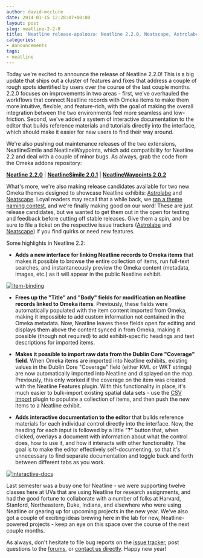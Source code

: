 ```yaml
---
author: david-mcclure
date: 2014-01-15 12:28:07+00:00
layout: post
slug: neatline-2-2-0
title: 'Neatline release-apalooza: Neatline 2.2.0, Neatscape, Astrolabe'
categories:
- Announcements
tags:
- neatline
---
```


Today we're excited to announce the release of Neatline 2.2.0! This is a big update that ships out a cluster of features and fixes that address a couple of rough spots identified by users over the course of the last couple months. 2.2.0 focuses on improvements in two areas - first, we've overhauled the workflows that connect Neatline records with Omeka items to make them more intuitive, flexible, and feature-rich, with the goal of making the overall integration between the two environments feel more seamless and low-friction. Second, we've added a system of interactive documentation to the editor that builds reference materials and tutorials directly into the interface, which should make it easier for new users to find their way around.

We're also pushing out maintenance releases of the two extensions, NeatlineSimile and NeatlineWaypoints, which add compatibility for Neatline 2.2 and deal with a couple of minor bugs. As always, grab the code from the Omeka addons repository:

**[Neatline 2.2.0](http://omeka.org/add-ons/plugins/neatline/)** | **[NeatlineSimile 2.0.1](http://omeka.org/add-ons/plugins/neatlinesimile/)** | **[NeatlineWaypoints 2.0.2](http://omeka.org/add-ons/plugins/neatlinewaypoints/)**

What's more, we're also making release candidates available for two new Omeka themes designed to showcase Neatline exhibits: [Astrolabe](http://omeka.org/add-ons/themes/astrolabe/) and [Neatscape](http://omeka.org/add-ons/themes/neatscape/). Loyal readers may recall that a while back, we [ran a theme naming contest](http://www.scholarslab.org/announcements/neatline-omeka-theme-name-winners/), and we're finally making good on our word! These are just release candidates, but we wanted to get them out in the open for testing and feedback before cutting off stable releases. Give them a spin, and be sure to file a ticket on the respective issue trackers ([Astrolabe](https://github.com/scholarslab/astrolabe/issues) and [Neatscape](https://github.com/scholarslab/neatscape/issues)) if you find quirks or need new features.

Some highlights in Neatline 2.2:






  * **Adds a new interface for linking Neatline records to Omeka items** that makes it possible to browse the entire collection of items, run full-text searches, and instantaneously preview the Omeka content (metadata, images, etc.) as it will appear in the public Neatline exhibit.

[![item-binding](http://dclure.org/wp-content/uploads/2014/01/item-binding.gif)](http://dclure.org/wp-content/uploads/2014/01/item-binding.gif)





  * **Frees up the "Title" and "Body" fields for modification on Neatline records linked to Omeka items**. Previously, these fields were automatically populated with the item content imported from Omeka, making it impossible to add custom information not contained in the Omeka metadata. Now, Neatline leaves these fields open for editing and displays them above the content synced in from Omeka, making it possible (though not required) to add exhibit-specific headings and text descriptions for imported items.



  * **Makes it possible to import raw data from the Dublin Core "Coverage" field**. When Omeka items are imported into Neatline exhibits, existing values in the Dublin Core "Coverage" field (either KML or WKT strings) are now automatically imported into Neatline and displayed on the map. Previously, this only worked if the coverage on the item was created with the Neatline Features plugin. With this functionality in place, it's much easier to bulk-import existing spatial data sets - use the [CSV Import](http://omeka.org/add-ons/plugins/csv-import/) plugin to populate a collection of items, and then push the new items to a Neatline exhibit.




  * **Adds interactive documentation to the editor** that builds reference materials for each individual control directly into the interface. Now, the heading for each input is followed by a little "**?**" button that, when clicked, overlays a document with information about what the control does, how to use it, and how it interacts with other functionality. The goal is to make the editor effectively self-documenting, so that it's unnecessary to find separate documentation and toggle back and forth between different tabs as you work.

[![interactive-docs](http://dclure.org/wp-content/uploads/2014/01/interactive-docs.gif)](http://dclure.org/wp-content/uploads/2014/01/interactive-docs.gif)






Last semester was a busy one for Neatline - we were supporting twelve classes here at UVa that are using Neatline for research assignments, and had the good fortune to collaborate with a number of folks at Harvard, Stanford, Northeastern, Duke, Indiana, and elsewhere who were using Neatline or gearing up for upcoming projects in the new year. We've also got a couple of exciting ideas brewing here in the lab for new, Neatline-powered projects - keep an eye on this space over the course of the next couple months.

As always, don't hesitate to file bug reports on the [issue tracker](https://github.com/scholarslab/Neatline/issues), post questions to the [forums](http://omeka.org/forums/forum/plugins), or [contact us directly](mailto:neatline@collab.itc.virginia.edu). Happy new year!
